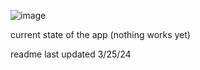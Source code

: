 ![image](https://github.com/lauranepo/spotify-playlist-desc-app/assets/26130113/d51ff35b-0120-40f7-bfa3-58edc970599f)

current state of the app (nothing works yet)

readme last updated 3/25/24
